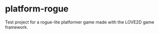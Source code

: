 # platform-rogue
Test project for a rogue-lite platformer game made with the LOVE2D game framework.
